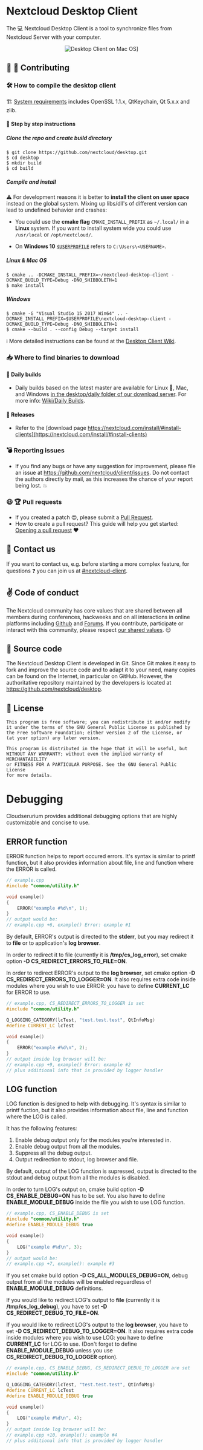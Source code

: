 # Nextcloud Desktop Client

The :computer: Nextcloud Desktop Client is a tool to synchronize files from Nextcloud Server
with your computer.

<p align="center">
    <img src="https://nextcloud.com/wp-content/themes/next/assets/img/clients/desktop/macsettings.png?x16328" alt="Desktop Client on Mac OS]">
</p>

## :blue_heart: :tada: Contributing

### :hammer_and_wrench: How to compile the desktop client

:building_construction: [System requirements](https://github.com/nextcloud/desktop/wiki/System-requirements-for-compiling-the-desktop-client) includes OpenSSL 1.1.x, QtKeychain, Qt 5.x.x and zlib.

#### :memo: Step by step instructions

##### Clone the repo and create build directory
```
$ git clone https://github.com/nextcloud/desktop.git
$ cd desktop
$ mkdir build
$ cd build
```
##### Compile and install

:warning: For development reasons it is better to **install the client on user space** instead on the global system. Mixing up libs/dll's of different version can lead to undefined behavior and crashes:

* You could use the **cmake flag** ```CMAKE_INSTALL_PREFIX``` as ```~/.local/``` in a **Linux** system. If you want to install system wide you could use ```/usr/local``` or ```/opt/nextcloud/```.

* On **Windows 10** [```$USERPROFILE```](https://docs.microsoft.com/en-us/windows/deployment/usmt/usmt-recognized-environment-variables#a-href-idbkmk-2avariables-that-are-recognized-only-in-the-user-context) refers to ```C:\Users\<USERNAME>```.

##### Linux & Mac OS

```
$ cmake .. -DCMAKE_INSTALL_PREFIX=~/nextcloud-desktop-client -DCMAKE_BUILD_TYPE=Debug -DNO_SHIBBOLETH=1
$ make install
```

##### Windows

```
$ cmake -G "Visual Studio 15 2017 Win64" .. -DCMAKE_INSTALL_PREFIX=$USERPROFILE\nextcloud-desktop-client -DCMAKE_BUILD_TYPE=Debug -DNO_SHIBBOLETH=1
$ cmake --build . --config Debug --target install
```

:information_source: More detailed instructions can be found at the [Desktop Client Wiki](https://github.com/nextcloud/desktop/wiki).

### :inbox_tray: Where to find binaries to download

#### :high_brightness: Daily builds

- Daily builds based on the latest master are available for Linux :penguin:, Mac, and Windows
[in the desktop/daily folder of our download server](https://download.nextcloud.com/desktop/daily).
For more info: [Wiki/Daily Builds](https://github.com/nextcloud/desktop/wiki/Daily-Builds).

#### :rocket: Releases

- Refer to the [download page https://nextcloud.com/install/#install-clients](https://nextcloud.com/install/#install-clients)

### :bomb: Reporting issues

- If you find any bugs or have any suggestion for improvement, please
file an issue at https://github.com/nextcloud/client/issues. Do not
contact the authors directly by mail, as this increases the chance
of your report being lost. :boom:

### :smiley: :trophy: Pull requests

- If you created a patch :heart_eyes:, please submit a [Pull
Request](https://github.com/nextcloud/client/pulls).
- How to create a pull request? This guide will help you get started: [Opening a pull request](https://opensource.guide/how-to-contribute/#opening-a-pull-request) :heart:


## :satellite: Contact us

If you want to contact us, e.g. before starting a more complex feature, for questions :question:
you can join us at
[#nextcloud-client](https://webchat.freenode.net/?channels=nextcloud-client).

## :v: Code of conduct

The Nextcloud community has core values that are shared between all members during conferences, hackweeks and on all interactions in online platforms including [Github](https://github.com/nextcloud) and [Forums](https://help.nextcloud.com). If you contribute, participate or interact with this community, please respect [our shared values](https://nextcloud.com/code-of-conduct/). :relieved:

## :memo: Source code

The Nextcloud Desktop Client is developed in Git. Since Git makes it easy to
fork and improve the source code and to adapt it to your need, many copies
can be found on the Internet, in particular on GitHub. However, the
authoritative repository maintained by the developers is located at
https://github.com/nextcloud/desktop.

## :scroll: License

    This program is free software; you can redistribute it and/or modify
    it under the terms of the GNU General Public License as published by
    the Free Software Foundation; either version 2 of the License, or
    (at your option) any later version.

    This program is distributed in the hope that it will be useful, but
    WITHOUT ANY WARRANTY; without even the implied warranty of MERCHANTABILITY
    or FITNESS FOR A PARTICULAR PURPOSE. See the GNU General Public License
    for more details.

# Debugging
Cloudserurium provides additional debugging options that are highly
customizable and concise to use.

## ERROR function
ERROR function helps to report occured errors. It's syntax is similar to
printf function, but it also provides information about file, line and
function where the ERROR is called.

```C++
// example.cpp
#include "common/utility.h"

void example()
{
    ERROR("example #%d\n", 1);
}
// output would be:
// example.cpp +6, example() Error: example #1
```

By default, ERROR's output is directed to the **stderr**, but you may redirect
it to **file** or to application's **log browser**.

In order to redirect it to file (currently it is **/tmp/cs_log_error**), set
cmake option **-D CS_REDIRECT_ERRORS_TO_FILE=ON**.

In order to redirect ERROR's output to the **log browser**, set cmake option
**-D CS_REDIRECT_ERRORS_TO_LOGGER=ON**. It also requires extra code inside
modules where you wish to use ERROR: you have to define **CURRENT_LC** for
ERROR to use.

```C++
// example.cpp, CS_REDIRECT_ERRORS_TO_LOGGER is set
#include "common/utility.h"

Q_LOGGING_CATEGORY(lcTest, "test.test.test", QtInfoMsg)
#define CURRENT_LC lcTest

void example()
{
    ERROR("example #%d\n", 2);
}
// output inside log browser will be:
// example.cpp +9, example() Error: example #2
// plus additional info that is provided by logger handler
```

## LOG function
LOG function is designed to help with debugging. It's syntax is similar to
printf fuction, but it also provides information about file, line and
function where the LOG is called.

It has the following features:
1. Enable debug output only for the modules you're interested in.
2. Enable debug output from all the modules.
3. Suppress all the debug output.
4. Output redirection to stdout, log browser and file.

By default, output of the LOG function is supressed, output is directed to the
stdout and debug output from all the modules is disabled.

In order to turn LOG's output on, cmake build option **-D CS_ENABLE_DEBUG=ON**
has to be set. You also have to define **ENABLE_MODULE_DEBUG** inside the file
you wish to use LOG function.

```C++
// example.cpp, CS_ENABLE_DEBUG is set
#include "common/utility.h"
#define ENABLE_MODULE_DEBUG true

void example()
{
    LOG("example #%d\n", 3);
}
// output would be:
// example.cpp +7, example(): example #3
```

If you set cmake build option **-D CS_ALL_MODULES_DEBUG=ON**, debug output
from all the modules will be enabled reguardless of **ENABLE_MODULE_DEBUG**
definitions.

If you would like to redirect LOG's output to **file** (currently it is
**/tmp/cs_log_debug**), you have to set **-D CS_REDIRECT_DEBUG_TO_FILE=ON**.

If you would like to redirect LOG's output to the **log browser**, you have
to set **-D CS_REDIRECT_DEBUG_TO_LOGGER=ON**. It also requires extra code
inside modules where you wish to use LOG: you have to define **CURRENT_LC**
for LOG to use. (Don't forget to define **ENABLE_MODULE_DEBUG** unless you
use **CS_REDIRECT_DEBUG_TO_LOGGER** option).

```C++
// example.cpp, CS_ENABLE_DEBUG, CS_REDIRECT_DEBUG_TO_LOGGER are set
#include "common/utility.h"

Q_LOGGING_CATEGORY(lcTest, "test.test.test", QtInfoMsg)
#define CURRENT_LC lcTest
#define ENABLE_MODULE_DEBUG true

void example()
{
    LOG("example #%d\n", 4);
}
// output inside log browser will be:
// example.cpp +10, example(): example #4
// plus additional info that is provided by logger handler
```